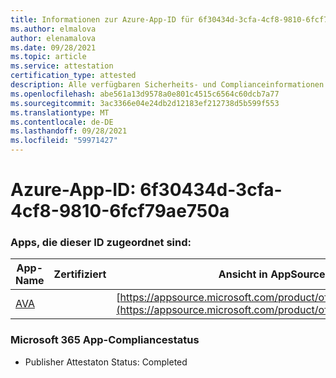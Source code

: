 ```yaml
---
title: Informationen zur Azure-App-ID für 6f30434d-3cfa-4cf8-9810-6fcf79ae750a
ms.author: elmalova
author: elenamalova
ms.date: 09/28/2021
ms.topic: article
ms.service: attestation
certification_type: attested
description: Alle verfügbaren Sicherheits- und Complianceinformationen für 6f30434d-3cfa-4cf8-9810-6fcf79ae750a.
ms.openlocfilehash: abe561a13d9578a0e801c4515c6564c60dcb7a77
ms.sourcegitcommit: 3ac3366e04e24db2d12183ef212738d5b599f553
ms.translationtype: MT
ms.contentlocale: de-DE
ms.lasthandoff: 09/28/2021
ms.locfileid: "59971427"
---
```

# <a name="azure-app-id-6f30434d-3cfa-4cf8-9810-6fcf79ae750a"></a>Azure-App-ID: 6f30434d-3cfa-4cf8-9810-6fcf79ae750a


### <a name="apps-associated-with-this-id"></a>Apps, die dieser ID zugeordnet sind:
| **App-Name** | **Zertifiziert** | **Ansicht in AppSource** |
|--------------|---------------|-----------------------|
| [AVA](https://docs.microsoft.com/microsoft-365-app-certification/forward/WA104381883) |  | [https://appsource.microsoft.com/product/office/WA104381883](https://appsource.microsoft.com/product/office/WA104381883) |

### <a name="microsoft-365-app-compliance-status"></a>Microsoft 365 App-Compliancestatus
- Publisher Attestaton Status: Completed
